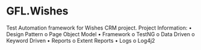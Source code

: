 
# GFL.Wishes
Test Automation framework for Wishes CRM project.
Project Information:
	•	Design Pattern 
		o	Page Object Model
	•	Framework
		o	TestNG
		o	Data Driven
		o	Keyword Driven
	•	Reports
		o	Extent Reports
	•	Logs
		o	Log4j2

